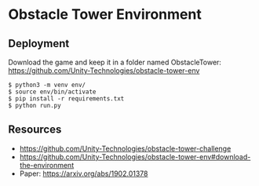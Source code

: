# Obstacle Tower Environment

## Deployment

Download the game and keep it in a folder named ObstacleTower: https://github.com/Unity-Technologies/obstacle-tower-env

```
$ python3 -m venv env/
$ source env/bin/activate
$ pip install -r requirements.txt 
$ python run.py
```

## Resources

* https://github.com/Unity-Technologies/obstacle-tower-challenge
* https://github.com/Unity-Technologies/obstacle-tower-env#download-the-environment
* Paper: https://arxiv.org/abs/1902.01378
